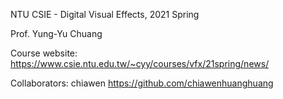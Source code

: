 
NTU CSIE - Digital Visual Effects, 2021 Spring

Prof. Yung-Yu Chuang

Course website: https://www.csie.ntu.edu.tw/~cyy/courses/vfx/21spring/news/

Collaborators: chiawen https://github.com/chiawenhuanghuang
